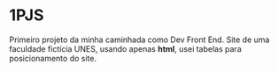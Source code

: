 # 1PJS
Primeiro projeto da minha caminhada como Dev Front End.
Site de uma faculdade fictícia UNES, usando apenas <strong>html</strong>, usei tabelas para posicionamento do site. 
